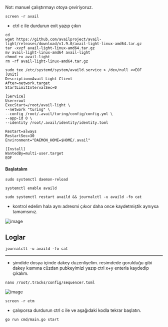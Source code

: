 
Not: manuel çalıştırmayı otoya çeviriyoruz.
```
screen -r avail
```
- ctrl c ile durdurun exit yazıp çıkın

```
cd
wget https://github.com/availproject/avail-light/releases/download/v1.9.0/avail-light-linux-amd64.tar.gz
tar -xvzf avail-light-linux-amd64.tar.gz
mv avail-light-linux-amd64 avail-light
chmod +x avail-light
rm -rf avail-light-linux-amd64.tar.gz
```
```
sudo tee /etc/systemd/system/availd.service > /dev/null <<EOF
[Unit]
Description=Avail Light Client
After=network.target
StartLimitIntervalSec=0

[Service]
User=root
ExecStart=/root/avail-light \
--network "turing" \
--config /root/.avail/turing/config/config.yml \
--app-id 0 \
--identity /root/.avail/identity/identity.toml
 
Restart=always
RestartSec=30
Environment="DAEMON_HOME=$HOME/.avail"

[Install]
WantedBy=multi-user.target
EOF
```

#### Başlatalım
```
sudo systemctl daemon-reload
```
```
systemctl enable availd
```
```
sudo systemctl restart availd && journalctl -u availd -fo cat
```
- kontrol edelim hala aynı adresmi çıkıor daha once kaydetmiştik aynıysa tamamsınız.

![image](https://github.com/Core-Node-Team/Testnet-TR/assets/91562185/399bdbd0-f78b-44d9-8d74-6c09d0113c72)

## Loglar
```
journalctl -u availd -fo cat
```

------------------------------

- şimdide dosya içinde dakey duzenliyelim. resimdede gorulduğu gibi dakey kısmına cüzdan pubkeyimizi yazıp ctrl x+y enterla kaydedip çıkalım.
```
nano /root/.tracks/config/sequencer.toml
```

![image](https://github.com/Core-Node-Team/Testnet-TR/assets/91562185/f8c82af7-d3fa-435a-a6d5-b44f4b018336)

```
screen -r etm
```
- çalışıorsa durdurun ctrl c ile ve aşağıdaki kodla tekrar başlatın.
```
go run cmd/main.go start
```


